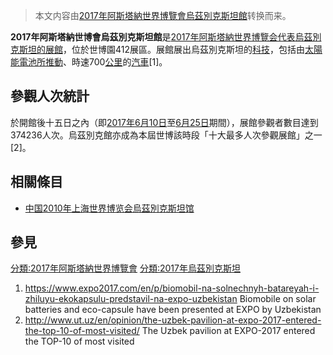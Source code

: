 > 本文内容由[2017年阿斯塔納世界博覽會烏茲別克斯坦館](https://zh.wikipedia.org/wiki/2017年阿斯塔納世界博覽會烏茲別克斯坦館)转换而来。


**2017年阿斯塔納世博會烏茲別克斯坦館**是[2017年阿斯塔納世界博覽会代表](https://zh.wikipedia.org/wiki/2017年阿斯塔納世界博覽会 "wikilink")[烏茲別克斯坦的展館](https://zh.wikipedia.org/wiki/烏茲別克斯坦 "wikilink")，位於世博園412展區。展館展出烏茲別克斯坦的[科技](https://zh.wikipedia.org/wiki/科技 "wikilink")，包括由[太陽能電池所推動](https://zh.wikipedia.org/wiki/太陽能電池 "wikilink")、時速700[公里](../Page/公里.md "wikilink")的[汽車](https://zh.wikipedia.org/wiki/汽車 "wikilink")\[1\]。

## 參觀人次統計

於開館後十五日之內（即[2017年](../Page/2017年.md "wikilink")[6月10日](../Page/6月10日.md "wikilink")至[6月25日](../Page/6月25日.md "wikilink")期間），展館參觀者數目達到374236人次。烏茲別克館亦成為本屆世博該時段「十大最多人次參觀展館」之一\[2\]。

## 相關條目

  - [中国2010年上海世界博览会烏茲別克斯坦馆](https://zh.wikipedia.org/wiki/中国2010年上海世界博览会烏茲別克斯坦馆 "wikilink")

## 參見

[分類:2017年阿斯塔納世界博覽會](https://zh.wikipedia.org/wiki/分類:2017年阿斯塔納世界博覽會 "wikilink") [分類:2017年烏茲別克斯坦](https://zh.wikipedia.org/wiki/分類:2017年烏茲別克斯坦 "wikilink")

1.  <https://www.expo2017.com/en/p/biomobil-na-solnechnyh-batareyah-i-zhiluyu-ekokapsulu-predstavil-na-expo-uzbekistan> Biomobile on solar batteries and eco-capsule have been presented at EXPO by Uzbekistan
2.  <http://www.ut.uz/en/opinion/the-uzbek-pavilion-at-expo-2017-entered-the-top-10-of-most-visited/>  The Uzbek pavilion at EXPO-2017 entered the TOP-10 of most visited